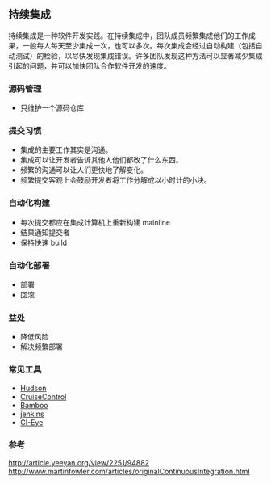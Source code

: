 ## 持续集成

持续集成是一种软件开发实践。在持续集成中，团队成员频繁集成他们的工作成果，一般每人每天至少集成一次，也可以多次。每次集成会经过自动构建（包括自动测试）的检验，以尽快发现集成错误。许多团队发现这种方法可以显著减少集成引起的问题，并可以加快团队合作软件开发的速度。

### 源码管理

- 只维护一个源码仓库

### 提交习惯

- 集成的主要工作其实是沟通。
- 集成可以让开发者告诉其他人他们都改了什么东西。
- 频繁的沟通可以让人们更快地了解变化。
- 频繁提交客观上会鼓励开发者将工作分解成以小时计的小块。

### 自动化构建

- 每次提交都应在集成计算机上重新构建 mainline
- 结果通知提交者
- 保持快速 build

### 自动化部署

- 部署
- 回滚

### 益处

- 降低风险
- 解决频繁部署

### 常见工具

- [Hudson](http://hudson-ci.org/)
- [CruiseControl](http://cruisecontrol.sourceforge.net/)
- [Bamboo](https://www.atlassian.com/software/bamboo/)
- [jenkins](http://jenkins-ci.org/)
- [CI-Eye](https://github.com/netmelody/ci-eye)

### 参考

http://article.yeeyan.org/view/2251/94882
http://www.martinfowler.com/articles/originalContinuousIntegration.html